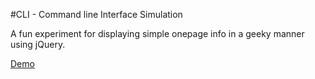 #CLI - Command line Interface Simulation

A fun experiment for displaying simple onepage info in a geeky manner using jQuery.

[Demo](http://codepen.io/syndicatefx/pen/jPxXpz)